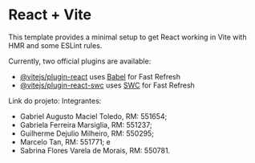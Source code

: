 # React + Vite

This template provides a minimal setup to get React working in Vite with HMR and some ESLint rules.

Currently, two official plugins are available:

- [@vitejs/plugin-react](https://github.com/vitejs/vite-plugin-react/blob/main/packages/plugin-react/README.md) uses [Babel](https://babeljs.io/) for Fast Refresh
- [@vitejs/plugin-react-swc](https://github.com/vitejs/vite-plugin-react-swc) uses [SWC](https://swc.rs/) for Fast Refresh

Link do projeto: 
Integrantes: 
- Gabriel Augusto Maciel Toledo, RM: 551654;
- Gabriela Ferreira Marsiglia, RM: 551237;
- Guilherme Dejulio Milheiro, RM: 550295;
- Marcelo Tan, RM: 551771; e
- Sabrina Flores Varela de Morais, RM: 550781.
